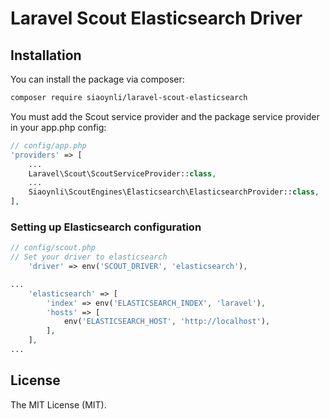 # Laravel Scout Elasticsearch Driver

## Installation

You can install the package via composer:

```bash
composer require siaoynli/laravel-scout-elasticsearch
```

You must add the Scout service provider and the package service provider in your app.php config:

```php
// config/app.php
'providers' => [
    ...
    Laravel\Scout\ScoutServiceProvider::class,
    ...
    Siaoynli\ScoutEngines\Elasticsearch\ElasticsearchProvider::class,
],
```

### Setting up Elasticsearch configuration

```php
// config/scout.php
// Set your driver to elasticsearch
    'driver' => env('SCOUT_DRIVER', 'elasticsearch'),

...
    'elasticsearch' => [
        'index' => env('ELASTICSEARCH_INDEX', 'laravel'),
        'hosts' => [
            env('ELASTICSEARCH_HOST', 'http://localhost'),
        ],
    ],
...
```

## License

The MIT License (MIT).

